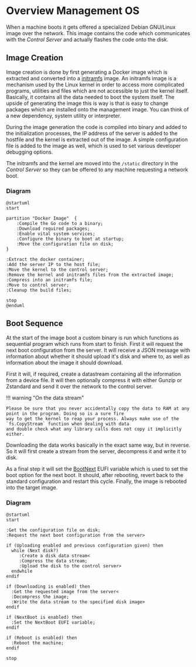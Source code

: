 # Overview Management OS
When a machine boots it gets offered a specialized Debian GNU/Linux image over the network. This image contains the code which communicates with the *Control Server* and actually flashes the code onto the disk.

## Image Creation
Image creation is done by first generating a Docker image which is extracted and converted into a [initramfs](https://wiki.debian.org/initramfs) image. An initramfs image is a mechanism used by the Linux kernel in order to access more complicated programs, utilities and files which are not accessible to just the kernel itself. Basically, it contains all the data needed to boot the system itself. The upside of generating the image this is way is that is easy to change packages which are installed onto the management image. You can think of a new dependency, system utility or interpreter.

During the image generation the code is compiled into binary and added to the initialization processes, the IP address of the server is added to the hostfile and the kernel is extracted out of the image. A simple configuration file is added to the image as well, which is used to set various developer debugging options.

The initramfs and the kernel are moved into the `/static` directory in the *Control Server* so they can be offered to any machine requesting a network boot.

### Diagram
```plantuml
@startuml
start

partition "Docker Image"  {
	:Compile the Go code to a binary;
	:Download required packages;
	:Enable vital system services;
    :Configure the binary to boot at startup;
	:Move the configuration file on disk;
}

:Extract the docker container;
:Add the server IP to the host file;
:Move the kernel to the control server;
:Remove the kernel and initramfs files from the extracted image;
:Compress into an initramfs file;
:Move to control server;
:Cleanup the build files;

stop
@enduml
```

## Boot Sequence
At the start of the image boot a custom binary is run which functions as sequential program which runs from start to finish. First it will request the next boot configuration from the server. It will receive a JSON message with information about whether it should upload it's disk and where to, as well as information about the image it should download.

First it will, if required, create a datastream containing all the information from a device file. It will then optionally compress it with either Gunzip or Zstandard and send it over the network to the control server.

!!! warning "On the data stream"

    Please be sure that you never accidentally copy the data to RAM at any point in the program. Doing so is a sure fire
    way to get the kernel to reap your process. Always make use of the `fs.CopyStream` function when dealing with data
    and double check what any library calls does not copy it implicitly either.

Downloading the data works basically in the exact same way, but in reverse. So it will first create a stream from the server, decompress it and write it to disk.

As a final step it will set the [BootNext](https://edk2-docs.gitbook.io/edk-ii-uefi-driver-writer-s-guide/3_foundation/readme.15/31511_boot_manager_bootnext_processing) EUFI variable which is used to set the boot option for the next boot. It should, after rebooting, revert back to the standard configuration and restart this cycle. Finally, the image is rebooted into the target image.

### Diagram
```plantuml
@startuml
start

:Get the configuration file on disk;
:Request the next boot configuration from the server>

if (Uploading enabled and previous configuration given) then
  while (Next disk?)
     :Create a disk data stream<
	 :Compress the data stream;
	 :Upload the disk to the control server>
  endwhile
endif

if (Downloading is enabled) then
  :Get the requested image from the server<
  :Decompress the image;
  :Write the data stream to the specified disk image>
endif

if (NextBoot is enabled) then
  :Set the NextBoot EUFI variable;
endif

if (Reboot is enabled) then
  :Reboot the machine;
endif

stop
```
